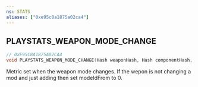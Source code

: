 ```yaml
---
ns: STATS
aliases: ["0xe95c8a1875a02ca4"]
---
```

## PLAYSTATS_WEAPON_MODE_CHANGE

```c
// 0xE95C8A1875A02CA4
void PLAYSTATS_WEAPON_MODE_CHANGE(Hash weaponHash, Hash componentHash, Hash componentHash);
```

Metric set when the weapon mode changes. If the wepon is not changing a mod and just adding then set modeIdFrom to 0.

